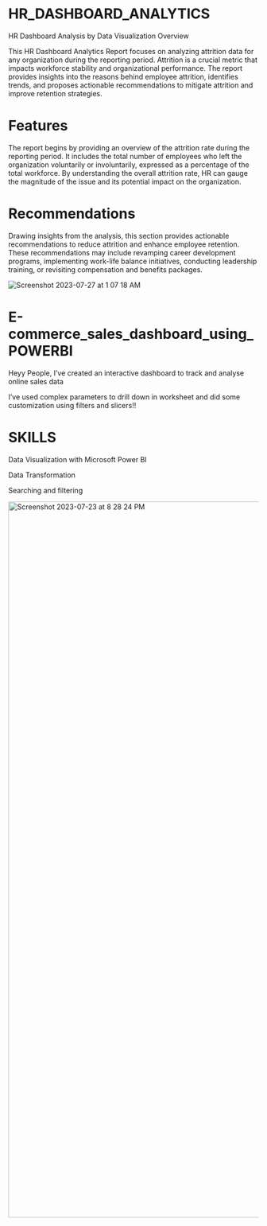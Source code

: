 # HR_DASHBOARD_ANALYTICS


HR Dashboard Analysis by Data Visualization
Overview

This HR Dashboard Analytics Report focuses on analyzing attrition data for any organization during the reporting period. Attrition is a crucial metric that impacts workforce stability and organizational performance. The report provides insights into the reasons behind employee attrition, identifies trends, and proposes actionable recommendations to mitigate attrition and improve retention strategies.

# Features

The report begins by providing an overview of the attrition rate during the reporting period. It includes the total number of employees who left the organization voluntarily or involuntarily, expressed as a percentage of the total workforce. By understanding the overall attrition rate, HR can gauge the magnitude of the issue and its potential impact on the organization.

# Recommendations

Drawing insights from the analysis, this section provides actionable recommendations to reduce attrition and enhance employee retention. These recommendations may include revamping career development programs, implementing work-life balance initiatives, conducting leadership training, or revisiting compensation and benefits packages.

![Screenshot 2023-07-27 at 1 07 18 AM](https://github.com/sujay2008/HR_DASHBOARD_ANALYTICS/assets/138650290/03c2f4b5-1945-4326-b666-992a738cb637)

# E-commerce_sales_dashboard_using_POWERBI
Heyy People, I’ve created an interactive dashboard to track and analyse online sales data

I’ve used complex parameters to drill down in worksheet and did some customization using filters and slicers!!

# SKILLS
Data Visualization with Microsoft Power BI

Data Transformation

Searching and filtering

<img width="1440" alt="Screenshot 2023-07-23 at 8 28 24 PM" src="https://github.com/sujay2008/E-commerce_sales_dashboard/assets/138650290/cdada0d0-425c-4ebc-80a0-43798d0f92ef">
